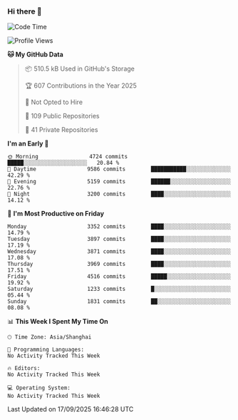 ### Hi there 👋

<!--
**qbosen/qbosen** is a ✨ _special_ ✨ repository because its `README.md` (this file) appears on your GitHub profile.

Here are some ideas to get you started:

- 🔭 I’m currently working on ...
- 🌱 I’m currently learning ...
- 👯 I’m looking to collaborate on ...
- 🤔 I’m looking for help with ...
- 💬 Ask me about ...
- 📫 How to reach me: ...
- 😄 Pronouns: ...
- ⚡ Fun fact: ...
-->

<!--START_SECTION:waka-->
![Code Time](http://img.shields.io/badge/Code%20Time-2%2C111%20hrs%2036%20mins-blue)

![Profile Views](http://img.shields.io/badge/Profile%20Views-0-blue)

**🐱 My GitHub Data** 

> 📦 510.5 kB Used in GitHub's Storage 
 > 
> 🏆 607 Contributions in the Year 2025
 > 
> 🚫 Not Opted to Hire
 > 
> 📜 109 Public Repositories 
 > 
> 🔑 41 Private Repositories 
 > 
**I'm an Early 🐤** 

```text
🌞 Morning                4724 commits        █████░░░░░░░░░░░░░░░░░░░░   20.84 % 
🌆 Daytime                9586 commits        ███████████░░░░░░░░░░░░░░   42.29 % 
🌃 Evening                5159 commits        ██████░░░░░░░░░░░░░░░░░░░   22.76 % 
🌙 Night                  3200 commits        ████░░░░░░░░░░░░░░░░░░░░░   14.12 % 
```
📅 **I'm Most Productive on Friday** 

```text
Monday                   3352 commits        ████░░░░░░░░░░░░░░░░░░░░░   14.79 % 
Tuesday                  3897 commits        ████░░░░░░░░░░░░░░░░░░░░░   17.19 % 
Wednesday                3871 commits        ████░░░░░░░░░░░░░░░░░░░░░   17.08 % 
Thursday                 3969 commits        ████░░░░░░░░░░░░░░░░░░░░░   17.51 % 
Friday                   4516 commits        █████░░░░░░░░░░░░░░░░░░░░   19.92 % 
Saturday                 1233 commits        █░░░░░░░░░░░░░░░░░░░░░░░░   05.44 % 
Sunday                   1831 commits        ██░░░░░░░░░░░░░░░░░░░░░░░   08.08 % 
```


📊 **This Week I Spent My Time On** 

```text
🕑︎ Time Zone: Asia/Shanghai

💬 Programming Languages: 
No Activity Tracked This Week

🔥 Editors: 
No Activity Tracked This Week

💻 Operating System: 
No Activity Tracked This Week
```


 Last Updated on 17/09/2025 16:46:28 UTC
<!--END_SECTION:waka-->
